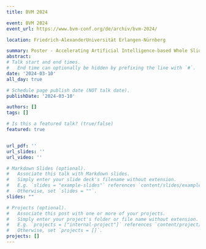 ```yaml
---
title: BVM 2024

event: BVM 2024
event_url: https://www.bvm-conf.org/de/archiv/bvm-2024/

location: Friedrich-AlexanderUniversität Erlangen-Nürnberg

summary: Poster - Accelerating Artificial Intelligence-based Whole Slide Image Analysis with an Optimized Preprocessing Pipeline
abstract:
# Talk start and end times.
#   End time can optionally be hidden by prefixing the line with `#`.
date: '2024-03-10'
all_day: true

# Schedule page publish date (NOT talk date).
publishDate: '2024-03-10'

authors: []
tags: []

# Is this a featured talk? (true/false)
featured: true


url_pdf: ''
url_slides: ''
url_video: ''

# Markdown Slides (optional).
#   Associate this talk with Markdown slides.
#   Simply enter your slide deck's filename without extension.
#   E.g. `slides = "example-slides"` references `content/slides/example-slides.md`.
#   Otherwise, set `slides = ""`.
slides: ""

# Projects (optional).
#   Associate this post with one or more of your projects.
#   Simply enter your project's folder or file name without extension.
#   E.g. `projects = ["internal-project"]` references `content/project/deep-learning/index.md`.
#   Otherwise, set `projects = []`.
projects: []
---
```

